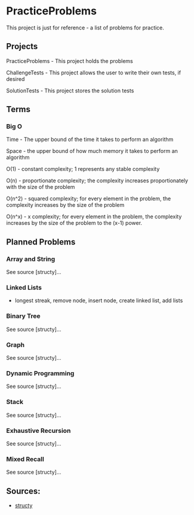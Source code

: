 # PracticeProblems

This project is just for reference - a list of problems for practice.

## Projects

PracticeProblems - This project holds the problems

ChallengeTests - This project allows the user to write their own tests, if desired

SolutionTests - This project stores the solution tests

## Terms

### Big O

Time - The upper bound of the time it takes to perform an algorithm

Space - the upper bound of how much memory it takes to perform an algorithm

O(1) - constant complexity; 1 represents any stable complexity

O(n) - proportionate complexity; the complexity increases proportionately with the size of the problem

O(n^2) - squared complexity; for every element in the problem, the complexity increases by the size of the problem

O(n^x) - x complexity; for every element in the problem, the complexity increases by the size of the problem to the (x-1) power.


## Planned Problems

### Array and String

See source [structy]...

### Linked Lists

- longest streak, remove node, insert node, create linked list, add lists

### Binary Tree

See source [structy]...

### Graph

See source [structy]...

### Dynamic Programming

See source [structy]...

### Stack

See source [structy]...

### Exhaustive Recursion

See source [structy]...

### Mixed Recall

See source [structy]...

## Sources:

- [structy](https://structy.net/problems/zipper-lists/problem-index)